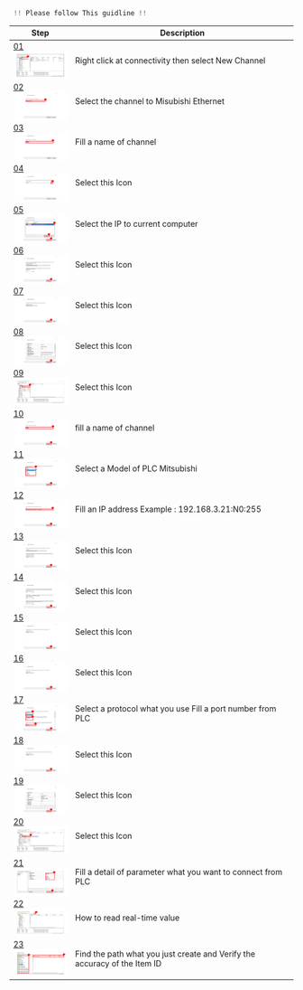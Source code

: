 ```javascript
 !! Please follow This guidline !!
```


Step | Description
-------|-------
[ 01 <img align= "center" width=100px height=50px src="https://raw.githubusercontent.com/watthanai/Node-Red-PIAPI/master/images/kepware/Connect%20PLC%20Mitsubishi%20to%20Kepware/Slide1.PNG">](https://raw.githubusercontent.com/watthanai/Node-Red-PIAPI/master/images/kepware/Connect%20PLC%20Mitsubishi%20to%20Kepware/Slide1.PNG) | Right click at connectivity then select New Channel
[ 02 <img align= "center" width=100px height=50px src="https://raw.githubusercontent.com/watthanai/Node-Red-PIAPI/master/images/kepware/Connect%20PLC%20Mitsubishi%20to%20Kepware/Slide2.PNG">](https://raw.githubusercontent.com/watthanai/Node-Red-PIAPI/master/images/kepware/Connect%20PLC%20Mitsubishi%20to%20Kepware/Slide2.PNG) | Select the channel to Misubishi Ethernet
[ 03 <img align= "center" width=100px height=50px src="https://raw.githubusercontent.com/watthanai/Node-Red-PIAPI/master/images/kepware/Connect%20PLC%20Mitsubishi%20to%20Kepware/Slide3.PNG">](https://raw.githubusercontent.com/watthanai/Node-Red-PIAPI/master/images/kepware/Connect%20PLC%20Mitsubishi%20to%20Kepware/Slide3.PNG) | Fill a name of channel
[ 04 <img align= "center" width=100px height=50px src="https://raw.githubusercontent.com/watthanai/Node-Red-PIAPI/master/images/kepware/Connect%20PLC%20Mitsubishi%20to%20Kepware/Slide4.PNG">](https://raw.githubusercontent.com/watthanai/Node-Red-PIAPI/master/images/kepware/Connect%20PLC%20Mitsubishi%20to%20Kepware/Slide4.PNG) | Select this Icon 
[ 05 <img align= "center" width=100px height=50px src="https://raw.githubusercontent.com/watthanai/Node-Red-PIAPI/master/images/kepware/Connect%20PLC%20Mitsubishi%20to%20Kepware/Slide5.PNG">](https://raw.githubusercontent.com/watthanai/Node-Red-PIAPI/master/images/kepware/Connect%20PLC%20Mitsubishi%20to%20Kepware/Slide5.PNG) | Select the IP to current computer
[ 06 <img align= "center" width=100px height=50px src="https://raw.githubusercontent.com/watthanai/Node-Red-PIAPI/master/images/kepware/Connect%20PLC%20Mitsubishi%20to%20Kepware/Slide6.PNG">](https://raw.githubusercontent.com/watthanai/Node-Red-PIAPI/master/images/kepware/Connect%20PLC%20Mitsubishi%20to%20Kepware/Slide6.PNG) | Select this Icon
[ 07 <img align= "center" width=100px height=50px src="https://raw.githubusercontent.com/watthanai/Node-Red-PIAPI/master/images/kepware/Connect%20PLC%20Mitsubishi%20to%20Kepware/Slide7.PNG">](https://raw.githubusercontent.com/watthanai/Node-Red-PIAPI/master/images/kepware/Connect%20PLC%20Mitsubishi%20to%20Kepware/Slide7.PNG) | Select this Icon
[ 08 <img align= "center" width=100px height=50px src="https://raw.githubusercontent.com/watthanai/Node-Red-PIAPI/master/images/kepware/Connect%20PLC%20Mitsubishi%20to%20Kepware/Slide8.PNG">](https://raw.githubusercontent.com/watthanai/Node-Red-PIAPI/master/images/kepware/Connect%20PLC%20Mitsubishi%20to%20Kepware/Slide8.PNG) | Select this Icon
[ 09 <img align= "center" width=100px height=50px src="https://raw.githubusercontent.com/watthanai/Node-Red-PIAPI/master/images/kepware/Connect%20PLC%20Mitsubishi%20to%20Kepware/Slide9.PNG">](https://raw.githubusercontent.com/watthanai/Node-Red-PIAPI/master/images/kepware/Connect%20PLC%20Mitsubishi%20to%20Kepware/Slide9.PNG) | Select this Icon
[ 10 <img align= "center" width=100px height=50px src="https://raw.githubusercontent.com/watthanai/Node-Red-PIAPI/master/images/kepware/Connect%20PLC%20Mitsubishi%20to%20Kepware/Slide10.PNG">](https://raw.githubusercontent.com/watthanai/Node-Red-PIAPI/master/images/kepware/Connect%20PLC%20Mitsubishi%20to%20Kepware/Slide10.PNG) |  fill a name of channel
[ 11 <img align= "center" width=100px height=50px src="https://raw.githubusercontent.com/watthanai/Node-Red-PIAPI/master/images/kepware/Connect%20PLC%20Mitsubishi%20to%20Kepware/Slide11.PNG">](https://raw.githubusercontent.com/watthanai/Node-Red-PIAPI/master/images/kepware/Connect%20PLC%20Mitsubishi%20to%20Kepware/Slide11.PNG) | Select a Model of PLC Mitsubishi
[ 12 <img align= "center" width=100px height=50px src="https://raw.githubusercontent.com/watthanai/Node-Red-PIAPI/master/images/kepware/Connect%20PLC%20Mitsubishi%20to%20Kepware/Slide12.PNG">](https://raw.githubusercontent.com/watthanai/Node-Red-PIAPI/master/images/kepware/Connect%20PLC%20Mitsubishi%20to%20Kepware/Slide12.PNG) |  Fill an IP address  Example : 192.168.3.21:N0:255
[ 13 <img align= "center" width=100px height=50px src="https://raw.githubusercontent.com/watthanai/Node-Red-PIAPI/master/images/kepware/Connect%20PLC%20Mitsubishi%20to%20Kepware/Slide13.PNG">](https://raw.githubusercontent.com/watthanai/Node-Red-PIAPI/master/images/kepware/Connect%20PLC%20Mitsubishi%20to%20Kepware/Slide13.PNG) | Select this Icon
[ 14 <img align= "center" width=100px height=50px src="https://raw.githubusercontent.com/watthanai/Node-Red-PIAPI/master/images/kepware/Connect%20PLC%20Mitsubishi%20to%20Kepware/Slide14.PNG">](https://raw.githubusercontent.com/watthanai/Node-Red-PIAPI/master/images/kepware/Connect%20PLC%20Mitsubishi%20to%20Kepware/Slide14.PNG) | Select this Icon
[ 15 <img align= "center" width=100px height=50px src="https://raw.githubusercontent.com/watthanai/Node-Red-PIAPI/master/images/kepware/Connect%20PLC%20Mitsubishi%20to%20Kepware/Slide15.PNG">](https://raw.githubusercontent.com/watthanai/Node-Red-PIAPI/master/images/kepware/Connect%20PLC%20Mitsubishi%20to%20Kepware/Slide15.PNG) | Select this Icon
[ 16 <img align= "center" width=100px height=50px src="https://raw.githubusercontent.com/watthanai/Node-Red-PIAPI/master/images/kepware/Connect%20PLC%20Mitsubishi%20to%20Kepware/Slide16.PNG">](https://raw.githubusercontent.com/watthanai/Node-Red-PIAPI/master/images/kepware/Connect%20PLC%20Mitsubishi%20to%20Kepware/Slide16.PNG) | Select this Icon
[ 17 <img align= "center" width=100px height=50px src="https://raw.githubusercontent.com/watthanai/Node-Red-PIAPI/master/images/kepware/Connect%20PLC%20Mitsubishi%20to%20Kepware/Slide17.PNG">](https://raw.githubusercontent.com/watthanai/Node-Red-PIAPI/master/images/kepware/Connect%20PLC%20Mitsubishi%20to%20Kepware/Slide17.PNG) | Select a protocol what you use Fill a port number from PLC
[ 18 <img align= "center" width=100px height=50px src="https://raw.githubusercontent.com/watthanai/Node-Red-PIAPI/master/images/kepware/Connect%20PLC%20Mitsubishi%20to%20Kepware/Slide18.PNG">](https://raw.githubusercontent.com/watthanai/Node-Red-PIAPI/master/images/kepware/Connect%20PLC%20Mitsubishi%20to%20Kepware/Slide18.PNG) | Select this Icon
[ 19 <img align= "center" width=100px height=50px src="https://raw.githubusercontent.com/watthanai/Node-Red-PIAPI/master/images/kepware/Connect%20PLC%20Mitsubishi%20to%20Kepware/Slide19.PNG">](https://raw.githubusercontent.com/watthanai/Node-Red-PIAPI/master/images/kepware/Connect%20PLC%20Mitsubishi%20to%20Kepware/Slide19.PNG) | Select this Icon
[ 20 <img align= "center" width=100px height=50px src="https://raw.githubusercontent.com/watthanai/Node-Red-PIAPI/master/images/kepware/Connect%20PLC%20Mitsubishi%20to%20Kepware/Slide20.PNG">](https://raw.githubusercontent.com/watthanai/Node-Red-PIAPI/master/images/kepware/Connect%20PLC%20Mitsubishi%20to%20Kepware/Slide20.PNG) | Select this Icon
[ 21 <img align= "center" width=100px height=50px src="https://raw.githubusercontent.com/watthanai/Node-Red-PIAPI/master/images/kepware/Connect%20PLC%20Mitsubishi%20to%20Kepware/Slide21.PNG">](https://raw.githubusercontent.com/watthanai/Node-Red-PIAPI/master/images/kepware/Connect%20PLC%20Mitsubishi%20to%20Kepware/Slide21.PNG) | Fill a detail of parameter what you want to connect from PLC
[ 22 <img align= "center" width=100px height=50px src="https://raw.githubusercontent.com/watthanai/Node-Red-PIAPI/master/images/kepware/Connect%20PLC%20Mitsubishi%20to%20Kepware/Slide22.PNG">](https://raw.githubusercontent.com/watthanai/Node-Red-PIAPI/master/images/kepware/Connect%20PLC%20Mitsubishi%20to%20Kepware/Slide22.PNG) | How to read real-time value
[ 23 <img align= "center" width=100px height=50px src="https://raw.githubusercontent.com/watthanai/Node-Red-PIAPI/master/images/kepware/Connect%20PLC%20Mitsubishi%20to%20Kepware/Slide23.PNG">](https://raw.githubusercontent.com/watthanai/Node-Red-PIAPI/master/images/kepware/Connect%20PLC%20Mitsubishi%20to%20Kepware/Slide23.PNG) | Find the path what you just create and Verify the accuracy of the Item ID
